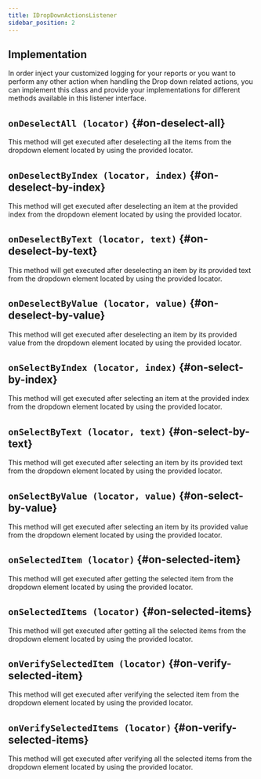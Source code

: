```yaml
---
title: IDropDownActionsListener
sidebar_position: 2
---
```


## Implementation

In order inject your customized logging for your reports or you want to perform any other action when handling the Drop down related actions, you can implement this class and provide your implementations for different methods available in this listener interface.

## `onDeselectAll (locator)` {#on-deselect-all}

This method will get executed after deselecting all the items from the dropdown element located by using the provided locator.

## `onDeselectByIndex (locator, index)` {#on-deselect-by-index}

This method will get executed after deselecting an item at the provided index from the dropdown element located by using the provided locator.

## `onDeselectByText (locator, text)` {#on-deselect-by-text}

This method will get executed after deselecting an item by its provided text from the dropdown element located by using the provided locator.

## `onDeselectByValue (locator, value)` {#on-deselect-by-value}

This method will get executed after deselecting an item by its provided value from the dropdown element located by using the provided locator.

## `onSelectByIndex (locator, index)` {#on-select-by-index}

This method will get executed after selecting an item at the provided index from the dropdown element located by using the provided locator.

## `onSelectByText (locator, text)` {#on-select-by-text}

This method will get executed after selecting an item by its provided text from the dropdown element located by using the provided locator.

## `onSelectByValue (locator, value)` {#on-select-by-value}

This method will get executed after selecting an item by its provided value from the dropdown element located by using the provided locator.

## `onSelectedItem (locator)` {#on-selected-item}

This method will get executed after getting the selected item from the dropdown element located by using the provided locator.

## `onSelectedItems (locator)` {#on-selected-items}

This method will get executed after getting all the selected items from the dropdown element located by using the provided locator.

## `onVerifySelectedItem (locator)` {#on-verify-selected-item}

This method will get executed after verifying the selected item from the dropdown element located by using the provided locator.

## `onVerifySelectedItems (locator)` {#on-verify-selected-items}

This method will get executed after verifying all the selected items from the dropdown element located by using the provided locator.
